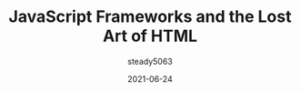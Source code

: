---
author: steady5063
date: 2021-06-24
permalink: false
publisher: dequesystems
tags:
  - javascript
  - html
  - frameworks
target_url: https://www.deque.com/blog/javascript-frameworks-the-lost-art-of-html/
title: JavaScript Frameworks and the Lost Art of HTML
---